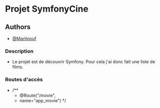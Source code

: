 
# Projet SymfonyCine



## Authors

- [@Martinouf](https://github.com/Martinouf)

### Description
- Le projet est de découvrir Symfony. Pour cela j'ai donc fait une liste de films.

### Routes d'accès
- /**
     * @Route("/movie",
     * name="app_movie")
     */